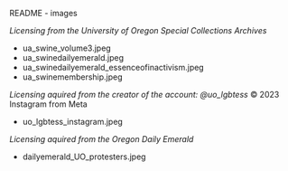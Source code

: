 README - images

*Licensing from the University of Oregon Special Collections Archives*
- ua_swine_volume3.jpeg
- ua_swinedailyemerald.jpeg
- ua_swinedailyemerald_essenceofinactivism.jpeg
- ua_swinemembership.jpeg

*Licensing aquired from the creator of the account: @uo_lgbtess* © 2023 Instagram from Meta
- uo_lgbtess_instagram.jpeg

*Licensing aquired from the Oregon Daily Emerald*
- dailyemerald_UO_protesters.jpeg
